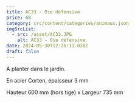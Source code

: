 ```yaml
---
title: AC33 - Oie défensive
price: 60
category: src/content/categories/animaux.json
imgSrcList:
  - src: /asset/AC33.JPG
    alt: AC33 - Oie défensive
date: 2024-05-30T12:26:11.028Z
draft: false
---
```


A planter dans le jardin. 

En acier Corten, épaisseur 3 mm

Hauteur 600 mm (hors tige) x Largeur 735 mm
